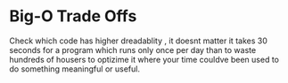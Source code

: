 # Big-O Trade Offs

Check which code has higher dreadablity , it doesnt matter it takes 30 seconds for a program which runs only once per day than to waste hundreds of housers to optizime it where your time couldve been used to do something meaningful or useful.